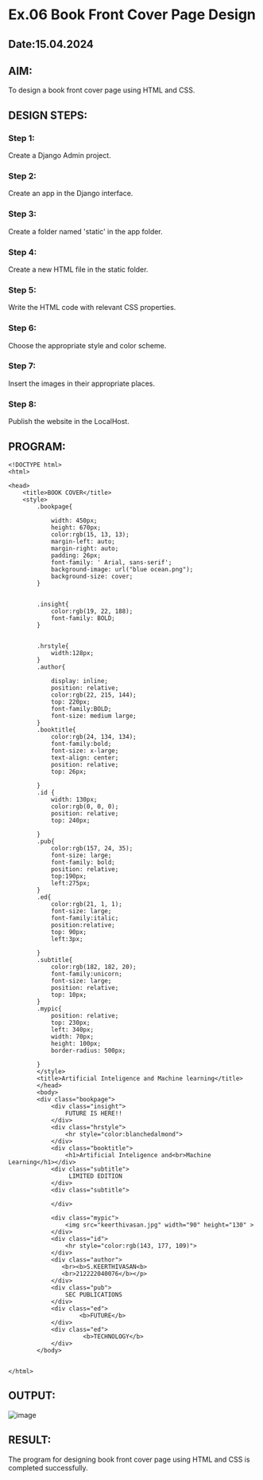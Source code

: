 # Ex.06 Book Front Cover Page Design
## Date:15.04.2024

## AIM:
To design a book front cover page using HTML and CSS.

## DESIGN STEPS:

### Step 1:
Create a Django Admin project.

### Step 2:
Create an app in the Django interface.

### Step 3:
Create a folder named 'static' in the app folder.

### Step 4:
Create a new HTML file in the static folder.

### Step 5:
Write the HTML code with relevant CSS properties.

### Step 6:
Choose the appropriate style and color scheme.

### Step 7:
Insert the images in their appropriate places.

### Step 8:
Publish the website in the LocalHost.

## PROGRAM:

```
<!DOCTYPE html>
<html>

<head>
    <title>BOOK COVER</title>
    <style>
        .bookpage{

            width: 450px;
            height: 670px;
            color:rgb(15, 13, 13);
            margin-left: auto;
            margin-right: auto;
            padding: 26px;
            font-family: ' Arial, sans-serif';
            background-image: url("blue ocean.png");
            background-size: cover;
        }
            
        
        .insight{
            color:rgb(19, 22, 188);
            font-family: BOLD;
        }
        
        
        .hrstyle{
            width:128px;
        }
        .author{
        
            display: inline;
            position: relative;
            color:rgb(22, 215, 144);
            top: 220px;
            font-family:BOLD;
            font-size: medium large;
        }
        .booktitle{
            color:rgb(24, 134, 134);
            font-family:bold;
            font-size: x-large;
            text-align: center;
            position: relative;
            top: 26px;
        
        }
        .id {
            width: 130px;
            color:rgb(0, 0, 0);
            position: relative;
            top: 240px;
            
        }
        .pub{
            color:rgb(157, 24, 35);
            font-size: large;
            font-family: bold;
            position: relative;
            top:190px;
            left:275px;
        }
        .ed{
            color:rgb(21, 1, 1);
            font-size: large;
            font-family:italic;
            position:relative;
            top: 90px;
            left:3px;
        
        }
        .subtitle{
            color:rgb(182, 182, 20);
            font-family:unicorn;
            font-size: large;
            position: relative;
            top: 10px;
        }
        .mypic{
            position: relative;
            top: 230px;
            left: 340px;
            width: 70px;
            height: 100px;
            border-radius: 500px;

        }
        </style>
        <title>Artificial Inteligence and Machine learning</title>
        </head>
        <body>
        <div class="bookpage">
            <div class="insight">
                FUTURE IS HERE!!
            </div>
            <div class="hrstyle">
                <hr style="color:blanchedalmond">
            </div>
            <div class="booktitle">
                <h1>Artificial Inteligence and<br>Machine Learning</h1></div>
            <div class="subtitle">
                 LIMITED EDITION
            </div>
            <div class="subtitle">
                 
            </div>

            <div class="mypic">
                <img src="keerthivasan.jpg" width="90" height="130" >
            </div>
            <div class="id">
                <hr style="color:rgb(143, 177, 109)">
            </div>
            <div class="author">
               <br><b>S.KEERTHIVASAN<b>
               <br>212222040076</b></p>
            </div>
            <div class="pub">
                SEC PUBLICATIONS
            </div>
            <div class="ed">
                    <b>FUTURE</b> 
            </div>
            <div class="ed">
                     <b>TECHNOLOGY</b>
            </div>
        </body>
        

</html>
```


## OUTPUT:
![image](https://github.com/keerthivasan50/cover/assets/150429883/cae7dab4-27fe-4e6b-b5cb-fbaa1baaf236)



## RESULT:
The program for designing book front cover page using HTML and CSS is completed successfully.
